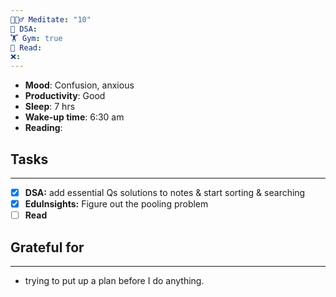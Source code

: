 ```yaml
---
🧘🏻‍♂️ Meditate: "10"
🤖 DSA: 
🏋 Gym: true
📖 Read: 
❌:
---
```

- **Mood**: Confusion, anxious
- **Productivity**: Good
- **Sleep**: 7 hrs
- **Wake-up time**: 6:30 am
- **Reading**: 

## Tasks
---
- [x] **DSA:** add essential Qs solutions to notes & start sorting & searching
- [x] **EduInsights:** Figure out the pooling problem
- [ ] **Read**

## Grateful for
---
- trying to put up a plan before I do anything.